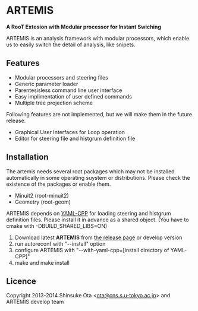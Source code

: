 ARTEMIS
=======

**A RooT Extesion with Modular processor for Instant Swiching**

ARTEMIS is an analysis framework with modular processors, which enable us to easily switch the detail of analysis, like snipets.



Features
--------

* Modular processors and steering files
* Generic parameter loader
* Parentesisless command line user interface
* Easy implimentation of user defined commands
* Multiple tree projection scheme

Following features are not implemented, but we will make them in the future release.

* Graphical User Interfaces for Loop operation
* Editor for steering file and histgrum definition file


Installation
------------

The artemis needs several root packages which may not be installed automatically in some operating suystem or distributions. Please check the existence of the packages or enable them.
* Minuit2 (root-minuit2)
* Geometry (root-geom)

ARTEMIS depends on [YAML-CPP](https://code.google.com/p/yaml-cpp/) for loading steering and histgrum definition files. Please install it in advance as a shared object. (You have to cmake with -DBUILD_SHARED_LIBS=ON)


1. Download latest **ARTEMIS** from [the release page](https://github.com/artemis-dev/artemis) or develop version
1. run autoreconf with "--install" option
1. configure ARTEMIS with "--with-yaml-cpp=[install directory of YAML-CPP]"
1. make and make install


Licence
-------
Copyright 2013-2014 Shinsuke Ota <<ota@cns.s.u-tokyo.ac.jp>> and ARTEMIS develop team
